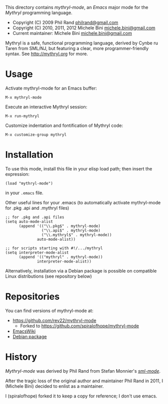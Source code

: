 This directory contains _mythryl-mode_, an _Emacs_ major mode for the _Mythryl_ programming language.

- Copyright (C) 2009 Phil Rand <philrand@gmail.com>
- Copyright (C) 2010, 2011, 2012 Michele Bini <michele.bini@gmail.com>
- Current maintainer: Michele Bini <michele.bini@gmail.com>

Mythryl is a safe, functional programming language, derived by Cynbe ru Taren from SML/NJ, but featuring a clear, more programmer-friendly syntax.  See http://mythryl.org for more.


# Usage

Activate mythryl-mode for an Emacs buffer:

    M-x mythryl-mode

Execute an interactive Mythryl session:

    M-x run-mythryl

Customize indentation and fontification of Mythryl code:

    M-x customize-group mythryl


# Installation

To use this mode, install this file in your elisp load path; then insert the expression:

    (load "mythryl-mode")

in your `.emacs` file.

Other useful lines for your .emacs (to automatically activate mythryl-mode for .pkg .api and .mythryl files)

    ;; for .pkg and .api files
    (setq auto-mode-alist
          (append '(("\\.pkg$" . mythryl-mode)
                    ("\\.api$" . mythryl-mode)
                    ("\\.mythryl$" . mythryl-mode))
                  auto-mode-alist))
    
    ;; for scripts starting with #!/.../mythryl
    (setq interpreter-mode-alist
          (append '(("mythryl" . mythryl-mode))
                  interpreter-mode-alist))

Alternatively, installation via a Debian package is possible on compatible Linux distributions (see repository below)


# Repositories

You can find versions of mythryl-mode at:

- https://github.com/rev22/mythryl-mode
  - Forked to https://github.com/spiralofhope/mythryl-mode
- [EmacsWiki](http://www.emacswiki.org/emacs/MythrylMode)
- [Debian package](https://launchpad.net/~michele-bini/+archive/ppa-mbxxii)


# History

_Mythryl-mode_ was derived by Phil Rand from Stefan Monnier's _[sml-mode](https://github.com/emacsmirror/sml-mode)_.

After the tragic loss of the original author and maintainer Phil Rand in 2011, I (Michele Bini) decided to enlist as a maintainer.

I (spiralofhope) forked it to keep a copy for reference; I don't use emacs.

